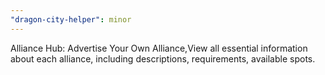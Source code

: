 ```yaml
---
"dragon-city-helper": minor
---
```


Alliance Hub: Advertise Your Own Alliance,View all essential information about each alliance, including descriptions, requirements, available spots.
